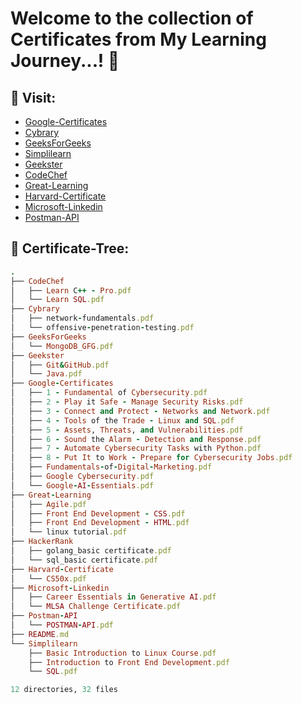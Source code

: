 # Welcome to the collection of Certificates from My Learning Journey...! 🚀

## 🔗 Visit:

+ [Google-Certificates](https://github.com/akash2061/My-Certificates/tree/main/Google-Certificates)
+ [Cybrary](https://github.com/akash2061/My-Certificates/tree/main/Cybrary)
+ [GeeksForGeeks](https://github.com/akash2061/My-Certificates/tree/main/GeeksForGeeks)
+ [Simplilearn](https://github.com/akash2061/My-Certificates/tree/main/Simplilearn)
+ [Geekster](https://github.com/akash2061/My-Certificates/tree/main/Geekster)
+ [CodeChef](https://github.com/akash2061/My-Certificates/tree/main/CodeChef)
+ [Great-Learning](https://github.com/akash2061/My-Certificates/tree/main/Great-Learning)
+ [Harvard-Certificate](https://github.com/akash2061/My-Certificates/tree/main/Harvard-Certificate)
+ [Microsoft-Linkedin](https://github.com/akash2061/My-Certificates/tree/main/Microsoft-Linkedin)
+ [Postman-API](https://github.com/akash2061/My-Certificates/tree/main/Postman-API)

## 🌲 Certificate-Tree:
```ruby
.
├── CodeChef
│   ├── Learn C++ - Pro.pdf
│   └── Learn SQL.pdf
├── Cybrary
│   ├── network-fundamentals.pdf
│   └── offensive-penetration-testing.pdf
├── GeeksForGeeks
│   └── MongoDB_GFG.pdf
├── Geekster
│   ├── Git&GitHub.pdf
│   └── Java.pdf
├── Google-Certificates
│   ├── 1 - Fundamental of Cybersecurity.pdf
│   ├── 2 - Play it Safe - Manage Security Risks.pdf
│   ├── 3 - Connect and Protect - Networks and Network.pdf
│   ├── 4 - Tools of the Trade - Linux and SQL.pdf
│   ├── 5 - Assets, Threats, and Vulnerabilities.pdf
│   ├── 6 - Sound the Alarm - Detection and Response.pdf
│   ├── 7 - Automate Cybersecurity Tasks with Python.pdf
│   ├── 8 - Put It to Work - Prepare for Cybersecurity Jobs.pdf
│   ├── Fundamentals-of-Digital-Marketing.pdf
│   ├── Google Cybersecurity.pdf
│   └── Google-AI-Essentials.pdf
├── Great-Learning
│   ├── Agile.pdf
│   ├── Front End Development - CSS.pdf
│   ├── Front End Development - HTML.pdf
│   └── linux tutorial.pdf
├── HackerRank
│   ├── golang_basic certificate.pdf
│   └── sql_basic certificate.pdf
├── Harvard-Certificate
│   └── CS50x.pdf
├── Microsoft-Linkedin
│   ├── Career Essentials in Generative AI.pdf
│   └── MLSA Challenge Certificate.pdf
├── Postman-API
│   └── POSTMAN-API.pdf
├── README.md
└── Simplilearn
    ├── Basic Introduction to Linux Course.pdf
    ├── Introduction to Front End Development.pdf
    └── SQL.pdf

12 directories, 32 files

```
